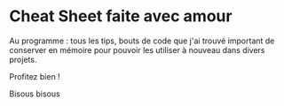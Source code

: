 # Cheat Sheet faite avec amour

 Au programme : tous les tips, bouts de code que j'ai trouvé important de conserver en mémoire pour pouvoir les utiliser à nouveau dans divers projets.

 Profitez bien !

 Bisous bisous
